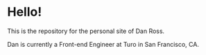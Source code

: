 # Hello!

This is the repository for the personal site of Dan Ross.

Dan is currently a Front-end Engineer at Turo in San Francisco, CA.
